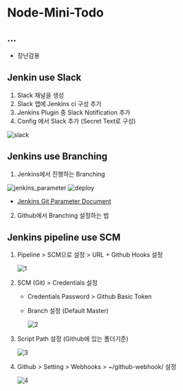 # Node-Mini-Todo

## ...

- 장난감용

## Jenkin use Slack

1. Slack 채널을 생성
2. Slack 앱에 Jenkins ci 구성 추가
3. Jenkins Plugin 중 Slack Notification 추가
4. Config 에서 Slack 추가 (Secret Text로 구성)

![slack](./public/slack.png)

## Jenkins use Branching

1. Jenkins에서 진행하는 Branching

![jenkins_parameter](./public/jenkins_git_paramter.png)
![deploy](./public/deploy.png)

- <a href="https://plugins.jenkins.io/git-parameter/">Jenkins Git Parameter Document </a>

2. Github에서 Branching 설정하는 법

## Jenkins pipeline use SCM

1. Pipeline > SCM으로 설정 > URL + Github Hooks 설정

   ![1](./public/1.png)

2. SCM (Git) > Credentials 설정

   - Credentials Password > Github Basic Token
   - Branch 설정 (Default Master)

     ![2](./public/2.png)

3. Script Path 설정 (Github에 있는 폴더기준)

   ![3](./public/3.png)

4. Github > Setting > Webhooks > ~/github-webhook/ 설정

   ![4](./public/4.png)
